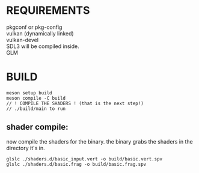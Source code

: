 
# REQUIREMENTS

pkgconf or pkg-config <br />
vulkan (dynamically linked) <br />
vulkan-devel <br />
SDL3 will be compiled inside. <br />
GLM <br />

# BUILD

```
meson setup build
meson compile -C build
// ! COMPILE THE SHADERS ! (that is the next step!)
// ./build/main to run
```

## shader compile:

now compile the shaders for the binary.
the binary grabs the shaders in the 
directory it's in.

```
glslc ./shaders.d/basic_input.vert -o build/basic.vert.spv
glslc ./shaders.d/basic.frag -o build/basic.frag.spv
```
